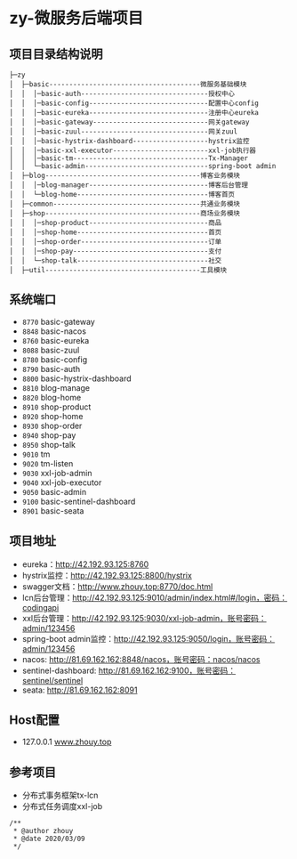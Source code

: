 # zy-微服务后端项目

## 项目目录结构说明

```
├─zy
│  ├─basic--------------------------------------微服务基础模块
│  │  │─basic-auth--------------------------------授权中心
│  │  │─basic-config------------------------------配置中心config
│  │  │─basic-eureka------------------------------注册中心eureka
│  │  │─basic-gateway-----------------------------网关gateway
│  │  │─basic-zuul--------------------------------网关zuul 
│  │  │─basic-hystrix-dashboard-------------------hystrix监控
│  │  │─basic-xxl-executor------------------------xxl-job执行器
│  │  │─basic-tm----------------------------------Tx-Manager
│  │  └─basic-admin-------------------------------spring-boot admin
│  ├─blog---------------------------------------博客业务模块
│  │  │─blog-manager------------------------------博客后台管理
│  │  └─blog-home---------------------------------博客首页
│  ├─common-------------------------------------共通业务模块
│  ├─shop---------------------------------------商场业务模块
│  │  │─shop-product------------------------------商品
│  │  │─shop-home---------------------------------首页
│  │  │─shop-order--------------------------------订单
│  │  │─shop-pay----------------------------------支付
│  │  └─shop-talk---------------------------------社交
│  ├─util---------------------------------------工具模块
```
## 系统端口
 - `8770` basic-gateway
 - `8848` basic-nacos
 - `8760` basic-eureka
 - `8088` basic-zuul
 - `8780` basic-config
 - `8790` basic-auth
 - `8800` basic-hystrix-dashboard
 - `8810` blog-manage
 - `8820` blog-home
 - `8910` shop-product
 - `8920` shop-home
 - `8930` shop-order
 - `8940` shop-pay
 - `8950` shop-talk
 - `9010` tm
 - `9020` tm-listen
 - `9030` xxl-job-admin
 - `9040` xxl-job-executor
 - `9050` basic-admin
 - `9100` basic-sentinel-dashboard
 - `8901` basic-seata

## 项目地址
 - eureka：http://42.192.93.125:8760
 - hystrix监控：http://42.192.93.125:8800/hystrix
 - swagger文档：http://www.zhouy.top:8770/doc.html
 - lcn后台管理：http://42.192.93.125:9010/admin/index.html#/login，密码：codingapi
 - xxl后台管理：http://42.192.93.125:9030/xxl-job-admin，账号密码：admin/123456
 - spring-boot admin监控：http://42.192.93.125:9050/login，账号密码：admin/123456
 - nacos: http://81.69.162.162:8848/nacos，账号密码：nacos/nacos
 - sentinel-dashboard: http://81.69.162.162:9100，账号密码：sentinel/sentinel
 - seata: http://81.69.162.162:8091
## Host配置
 - 127.0.0.1 www.zhouy.top

## 参考项目
 - 分布式事务框架tx-lcn
 - 分布式任务调度xxl-job

```
/**
 * @author zhouy
 * @date 2020/03/09
 */
```